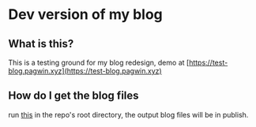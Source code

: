 # Dev version of my blog

## What is this?

This is a testing ground for my blog redesign, demo at [https://test-blog.pagwin.xyz](https://test-blog.pagwin.xyz)

## How do I get the blog files

run [this](https://git.pagwin.xyz/Pagwin/psb) in the repo's root directory, the output blog files will be in publish.
